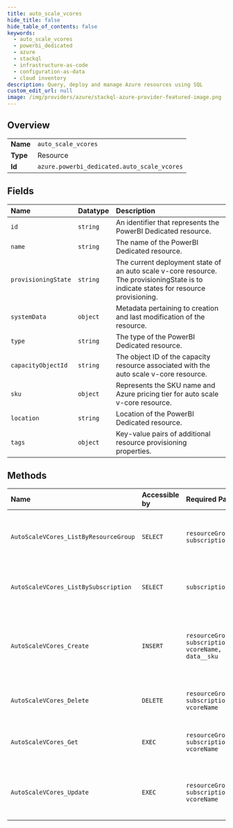 ```yaml
---
title: auto_scale_vcores
hide_title: false
hide_table_of_contents: false
keywords:
  - auto_scale_vcores
  - powerbi_dedicated
  - azure    
  - stackql
  - infrastructure-as-code
  - configuration-as-data
  - cloud inventory
description: Query, deploy and manage Azure resources using SQL
custom_edit_url: null
image: /img/providers/azure/stackql-azure-provider-featured-image.png
---
```

  
    

## Overview
<table><tbody>
<tr><td><b>Name</b></td><td><code>auto_scale_vcores</code></td></tr>
<tr><td><b>Type</b></td><td>Resource</td></tr>
<tr><td><b>Id</b></td><td><code>azure.powerbi_dedicated.auto_scale_vcores</code></td></tr>
</tbody></table>

## Fields
| Name | Datatype | Description |
|:-----|:---------|:------------|
| `id` | `string` | An identifier that represents the PowerBI Dedicated resource. |
| `name` | `string` | The name of the PowerBI Dedicated resource. |
| `provisioningState` | `string` | The current deployment state of an auto scale v-core resource. The provisioningState is to indicate states for resource provisioning. |
| `systemData` | `object` | Metadata pertaining to creation and last modification of the resource. |
| `type` | `string` | The type of the PowerBI Dedicated resource. |
| `capacityObjectId` | `string` | The object ID of the capacity resource associated with the auto scale v-core resource. |
| `sku` | `object` | Represents the SKU name and Azure pricing tier for auto scale v-core resource. |
| `location` | `string` | Location of the PowerBI Dedicated resource. |
| `tags` | `object` | Key-value pairs of additional resource provisioning properties. |
## Methods
| Name | Accessible by | Required Params | Description |
|:-----|:--------------|:----------------|:------------|
| `AutoScaleVCores_ListByResourceGroup` | `SELECT` | `resourceGroupName, subscriptionId` | Gets all the auto scale v-cores for the given resource group. |
| `AutoScaleVCores_ListBySubscription` | `SELECT` | `subscriptionId` | Lists all the auto scale v-cores for the given subscription. |
| `AutoScaleVCores_Create` | `INSERT` | `resourceGroupName, subscriptionId, vcoreName, data__sku` | Provisions the specified auto scale v-core based on the configuration specified in the request. |
| `AutoScaleVCores_Delete` | `DELETE` | `resourceGroupName, subscriptionId, vcoreName` | Deletes the specified auto scale v-core. |
| `AutoScaleVCores_Get` | `EXEC` | `resourceGroupName, subscriptionId, vcoreName` | Gets details about the specified auto scale v-core. |
| `AutoScaleVCores_Update` | `EXEC` | `resourceGroupName, subscriptionId, vcoreName` | Updates the current state of the specified auto scale v-core. |
